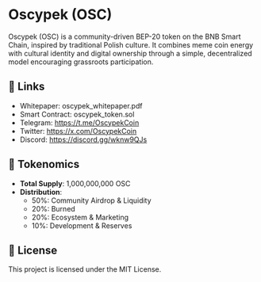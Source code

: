 
# Oscypek (OSC)

Oscypek (OSC) is a community-driven BEP-20 token on the BNB Smart Chain, inspired by traditional Polish culture. 
It combines meme coin energy with cultural identity and digital ownership through a simple, decentralized model encouraging grassroots participation.

## 🔗 Links

- Whitepaper: oscypek_whitepaper.pdf
- Smart Contract: oscypek_token.sol
- Telegram: https://t.me/OscypekCoin
- Twitter: https://x.com/OscypekCoin
- Discord: https://discord.gg/wknw9QJs

## 🧀 Tokenomics

- **Total Supply**: 1,000,000,000 OSC
- **Distribution**:
  - 50%: Community Airdrop & Liquidity
  - 20%: Burned
  - 20%: Ecosystem & Marketing
  - 10%: Development & Reserves

## 📜 License

This project is licensed under the MIT License.
